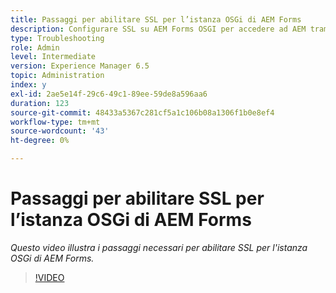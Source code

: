 ```yaml
---
title: Passaggi per abilitare SSL per l’istanza OSGi di AEM Forms
description: Configurare SSL su AEM Forms OSGI per accedere ad AEM tramite HTTPS
type: Troubleshooting
role: Admin
level: Intermediate
version: Experience Manager 6.5
topic: Administration
index: y
exl-id: 2ae5e14f-29c6-49c1-89ee-59de8a596aa6
duration: 123
source-git-commit: 48433a5367c281cf5a1c106b08a1306f1b0e8ef4
workflow-type: tm+mt
source-wordcount: '43'
ht-degree: 0%

---
```


# Passaggi per abilitare SSL per l’istanza OSGi di AEM Forms

*Questo video illustra i passaggi necessari per abilitare SSL per l&#39;istanza OSGi di AEM Forms.*

>[!VIDEO](https://video.tv.adobe.com/v/335524?quality=12&learn=on)
